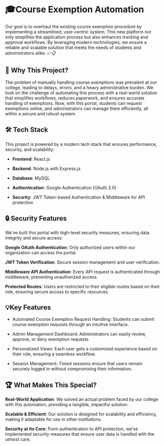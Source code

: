 
# 🎓Course Exemption Automation

Our goal is to overhaul the existing course exemption procedure by implementing a streamlined, user-centric system. This new platform not only simplifies the application process but also enhances tracking and approval workflows. By leveraging modern technologies, we ensure a reliable and scalable solution that meets the needs of students and administrators alike. 📈📋




## 🚀 Why This Project?
The problem of manually handling course exemptions was prevalent at our college, leading to delays, errors, and a heavy administrative burden. We took on the challenge of automating this process with a real-world solution that simplifies workflows, reduces paperwork, and ensures accurate handling of exemptions. Now, with this portal, students can request exemptions online, and administrators can manage them efficiently, all within a secure and robust system.

## 🛠 Tech Stack

This project is powered by a modern tech stack that ensures performance, security, and scalability:

- **Frontend**: React.js

- **Backend**: Node.js with Express.js

- **Database**: MySQL

- **Authentication**: Google Authentication (OAuth 2.0)

- **Security**: JWT Token-based Authentication & Middleware for API protection


## 🔒 Security Features

We’ve built this portal with high-level security measures, ensuring data integrity and secure access:

**Google OAuth Authentication**: Only authorized users within our organization can access the portal.

**JWT Token Verification**: Secure session management and user verification.

**Middleware API Authentication**: Every API request is authenticated through middleware, preventing unauthorized access.

**Protected Routes**: Users are restricted to their eligible routes based on their role, ensuring secure access to specific resources.
## 💡Key Features
- Automated Course Exemption Request Handling: Students can submit course exemption requests through an intuitive interface.

- Admin Management Dashboard: Administrators can easily review, approve, or deny exemption requests.

- Personalized Views: Each user gets a customized experience based on their role, ensuring a seamless workflow.

- Session Management: Timed sessions ensure that users remain securely logged in without compromising their information.
## 🏆 What Makes This Special?

**Real-World Application**: We solved an actual problem faced by our college with this automation, providing a tangible, impactful solution.

**Scalable & Efficient**: Our solution is designed for scalability and efficiency, making it adaptable for use in other institutions.

**Security at Its Core**: From authentication to API protection, we’ve implemented security measures that ensure user data is handled with the utmost care.
